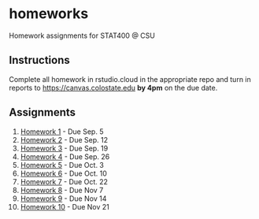 # homeworks

Homework assignments for STAT400 @ CSU

## Instructions

Complete all homework in rstudio.cloud in the appropriate repo and turn in reports to https://canvas.colostate.edu **by 4pm** on the due date.

## Assignments

1. [Homework 1](https://github.com/stat400-csu/hw-1/) - Due Sep. 5
1. [Homework 2](https://github.com/stat400-csu/hw-2/) - Due Sep. 12
1. [Homework 3](https://github.com/stat400-csu/hw-3/) - Due Sep. 19
1. [Homework 4](https://github.com/stat400-csu/hw-4/) - Due Sep. 26
1. [Homework 5](https://github.com/stat400-csu/hw-5/) - Due Oct. 3
1. [Homework 6](https://github.com/stat400-csu/hw-6/) - Due Oct. 10
1. [Homework 7](https://github.com/stat400-csu/hw-7/) - Due Oct. 22
1. [Homework 8](https://github.com/stat400-csu/hw-8/) - Due Nov 7
1. [Homework 9](https://github.com/stat400-csu/hw-9/) - Due Nov 14
1. [Homework 10](https://github.com/stat400-csu/hw-10/) - Due Nov 21
